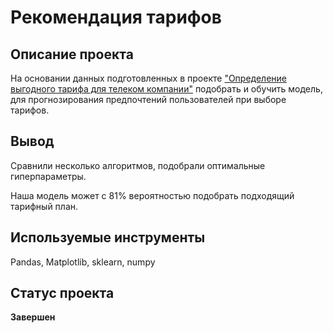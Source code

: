 # Рекомендация тарифов

## Описание проекта
На основании данных подготовленных в проекте ["Определение выгодного тарифа для телеком компании"](https://github.com/SergeyKrasikov/yandex-praktikum-projects/blob/master/Определение%20выгодного%20тарифа%20для%20телеком%20компании/Определение%20выгодного%20тарифа%20для%20телеком%20компании.ipynb)  подобрать и обучить модель, для прогнозирования предпочтений пользователей при выборе тарифов.
## Вывод
Сравнили несколько алгоритмов, подобрали оптимальные гиперпараметры.

Наша модель может с 81% вероятностью подобрать подходящий тарифный план.

## Используемые инструменты
Pandas, Matplotlib, sklearn, numpy
## Статус проекта
**Завершен**

